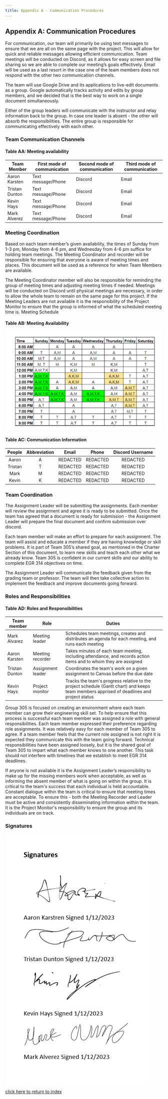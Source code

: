 ```yaml
---
title: Appendix A - Communication Procedures
---
```


## Appendix A: Communication Procedures 
For communication, our team will primarily be using text messages to ensure that we are all on the same page with the project. This will allow for quick and reliable messages allowing efficient communication. Team meetings will be conducted on Discord, as it allows for easy screen and file sharing so we are able to complete our meeting’s goals effectively. Email will be used as a last resort in the case one of the team members does not respond with the other two communication channels.

The team will use Google Drive and its applications to live-edit documents as a group. Google automatically tracks activity and edits by group members, and we decided that is the best way to work on a single document simultaneously.

Either of the group leaders will communicate  with the instructor and relay information back to the group. In case one leader is absent - the other will absorb the responsibilities. The entire group is responsible for communicating effectively with each other.
  
### Team Communication Channels
#### Table AA: Meeting availability 

| Team Member    | First mode of communication | Second mode of communication  | Third mode of communication |
|----------------|-----------------------------|-------------------------------|-----------------------------|
| Aaron Karsten  | Text message/Phone          | Discord                       | Email                       |
| Tristan Dunton | Text message/Phone          | Discord                       | Email                       |
| Kevin Hays     | Text message/Phone          | Discord                       | Email                       |
| Mark Alverez   | Text message/Phone          | Discord                       | Email                       |

### Meeting Coordination
Based on each team member’s given availability, the times of Sunday from 1-3 pm, Monday from 4-6 pm, and Wednesday from 4-6 pm suffice for holding team meetings. The Meeting Coordinator and recorder will be responsible for ensuring that everyone is aware of meeting times and places. This document will be used as a reference for when Team Members are available.

The Meeting Coordinator member will also be responsible for reminding the group of meeting times and adjusting meeting times if needed. Meetings will be conducted on Discord until physical meetings are necessary, in order to allow the whole team to remain on the same page for this project. If the Meeting Leaders are not available it is the responsibility of the Project Monitor to ensure that the group is informed of what the scheduled meeting time is. 
Meeting Schedule 

#### Table AB: Meeting Availability 

![Table AB: Meeting Availability](/photos/ScheduleATKM.png "Table AB: Meeting Availability")

#### Table AC: Communication Information

|  People | Abbreviation |   Email  |   Phone  | Discord Username |
|:-------:|:------------:|:--------:|:--------:|:----------------:|
|  Aaron  |       A      | REDACTED | REDACTED |     REDACTED     |
| Tristan |       T      | REDACTED | REDACTED |     REDACTED     |
|   Mark  |       M      | REDACTED | REDACTED |     REDACTED     |
|  Kevin  |       K      | REDACTED | REDACTED |     REDACTED     |

### Team Coordination
The Assignment Leader will be submitting the assignments. Each member will review the assignment and agree it is ready to be submitted. Once the team has agreed that a document is ready for submission - the Assignment Leader will prepare the final document and confirm submission over discord. 

Each team member will make an effort to prepare for each assignment. The team will assist and educate a member if they are having knowledge or skill problems. It is part of Team 305’s shared goal, as mentioned in the Charter Section of this document, to learn new skills and teach each other what we already know. Team 305 is confident in our current skills and our ability to complete EGR 314 objectives on time. 

The Assignment Leader will communicate the feedback given from the grading team or professor. The team will then take collective action to implement the feedback and improve documents going forward.

### Roles and Responsibilities
#### Table AD: Roles and Responsibilities

| Team member    | Role              | Duties                                                                                                                                    |
|----------------|-------------------|-------------------------------------------------------------------------------------------------------------------------------------------|
| Mark Alvarez   | Meeting leader    | Schedules team meetings, creates and distributes an agenda for each meeting, and runs each meeting                                        |
| Aaron Karsten  | Meeting recorder  | Takes minutes of each team meeting, including attendance, and records action items and to whom they are assigned                          |
| Tristan Dunton | Assignment leader | Coordinates the team's work on a given assignment to Canvas before the due date                                                           |
| Kevin Hays     | Project monitor   | Tracks the team's progress relative to the project schedule (Gantt chart) and keeps team members apprised of deadlines and project status |

Group 305 is focused on creating an environment where each team member can grow their engineering skill set. To help ensure that this process is successful each team member was assigned a role with general responsibilities. Each team member expressed their preference regarding role assignments. It was relatively easy for each member of Team 305 to agree. If a team member feels that the current role assigned is not right it is expected they communicate this with the team going forward. Technical responsibilities have been assigned loosely, but it is the shared goal of Team 305 to impart what each member knows to one another. This task should not interfere with timelines that we establish to meet EGR 314 deadlines.

If anyone is not available it is the Assignment Leader’s responsibility to make up for the missing members work when acceptable, as well as informing the absent member of what is going on within the group. It is critical to the team's success that each individual is held accountable. Constant dialogue within the team is critical to ensure that meeting times are acceptable. To ensure this - both the Meeting Recorder and Leader must be active and consistently disseminating information within the team. It is the Project Monitor's responsibility to ensure the group and its individuals are on track.

### Signatures

![Figure AA: Signatures](/photos/SignatureATKM.png "Figure AA: Signatures")

[click here to return to index](/index)
